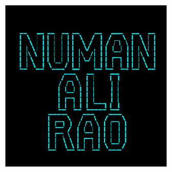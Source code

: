 ## 
![NUMAN ALI RAO Banner](https://raw.githubusercontent.com/raonumanali/bannerlogo/main/logo.png)

                                                                                                               
                                                                                                               
                                                                                                               


<!--
**raonumanali/raonumanali** is a ✨ _special_ ✨ repository because its `README.md` (this file) appears on your GitHub profile.

Here are some ideas to get you started:

- 🔭 I’m currently working on ...
- 🌱 I’m currently learning ...
- 👯 I’m looking to collaborate on ...
- 🤔 I’m looking for help with ...
- 💬 Ask me about ...
- 📫 How to reach me: ...
- 😄 Pronouns: ...
- ⚡ Fun fact: ...
-->
